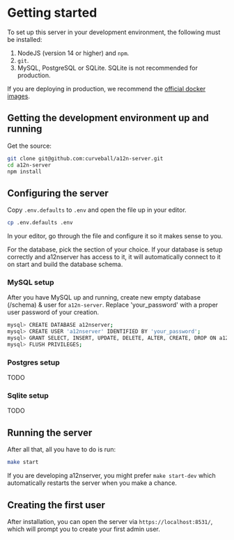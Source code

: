 Getting started
===============

To set up this server in your development environment, the following must be
installed:

1. NodeJS (version 14 or higher) and `npm`.
2. `git`.
3. MySQL, PostgreSQL or SQLite. SQLite is not recommended for production.


If you are deploying in production, we recommend the
[official docker images][1].


Getting the development environment up and running
--------------------------------------------------

Get the source:

```sh
git clone git@github.com:curveball/a12n-server.git
cd a12n-server
npm install
```

Configuring the server
----------------------

Copy `.env.defaults` to `.env` and open the file up in your editor.

```sh
cp .env.defaults .env
```

In your editor, go through the file and configure it so it makes sense to you.

For the database, pick the section of your choice. If your database is setup
correctly and a12nserver has access to it, it will automatically connect to it
on start and build the database schema.

### MySQL setup

After you have MySQL up and running, create new empty database (/schema) & user for `a12n-server`. Replace 'your_password' with a proper user password of your creation.

```sh
mysql> CREATE DATABASE a12nserver;
mysql> CREATE USER 'a12nserver' IDENTIFIED BY 'your_password';
mysql> GRANT SELECT, INSERT, UPDATE, DELETE, ALTER, CREATE, DROP ON a12nserver.* TO 'a12nserver';
mysql> FLUSH PRIVILEGES;
```

### Postgres setup

TODO


### Sqlite setup

TODO


Running the server
------------------

After all that, all you have to do is run:

```sh
make start
```

If you are developing a12nserver, you might prefer `make start-dev` which
automatically restarts the server when you make a chance.


Creating the first user
-----------------------

After installation, you can open the server via `https://localhost:8531/`,
which will prompt you to create your first admin user.


[1]: https://github.com/curveball/a12n-server/pkgs/container/a12n-server%2Fa12nserver
